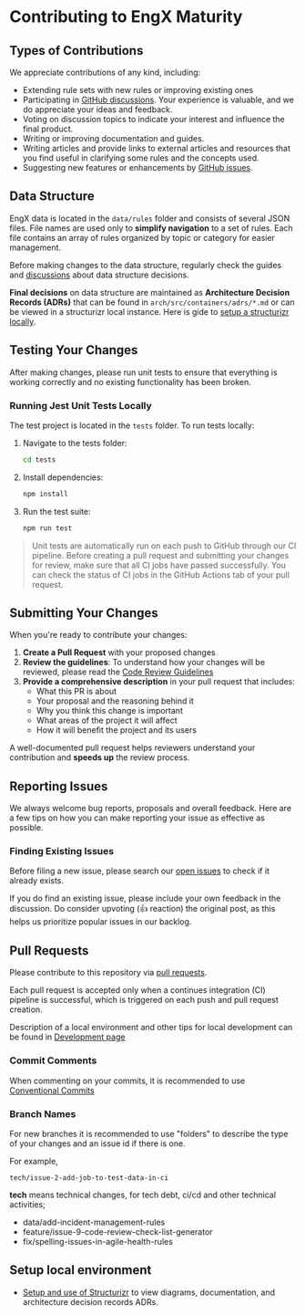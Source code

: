 # Contributing to EngX Maturity

## Types of Contributions

We appreciate contributions of any kind, including: 

- Extending rule sets with new rules or improving existing ones
- Participating in [GitHub discussions](https://github.com/Basim108/engx-maturity/discussions). Your experience is valuable, and we do appreciate your ideas and feedback.
- Voting on discussion topics to indicate your interest and influence the final product.
- Writing or improving documentation and guides.
- Writing articles and provide links to external articles and resources that you find useful in clarifying some rules and the concepts used.
- Suggesting new features or enhancements by [GitHub issues](https://github.com/Basim108/engx-maturity/issues).

## Data Structure

EngX data is located in the `data/rules` folder and consists of several JSON files. File names are used only to **simplify navigation** to a set of rules. Each file contains an array of rules organized by topic or category for easier management.

Before making changes to the data structure, regularly check the guides and [discussions](https://github.com/Basim108/engx-maturity/discussions/4) about data structure decisions. 

**Final decisions** on data structure are maintained as **Architecture Decision Records (ADRs)** that can be found in `arch/src/containers/adrs/*.md` or can be viewed in a structurizr local instance. Here is gide to [setup a structurizr locally](docs/STRUCTURIZR.md#architecture-decisions).

## Testing Your Changes

After making changes, please run unit tests to ensure that everything is working correctly and no existing functionality has been broken.

### Running Jest Unit Tests Locally

The test project is located in the `tests` folder. To run tests locally:

1. Navigate to the tests folder:
   ```bash
   cd tests
   ```

2. Install dependencies:
   ```bash
   npm install
   ```

3. Run the test suite:
   ```bash
   npm run test
   ```

> Unit tests are automatically run on each push to GitHub through our CI pipeline. Before creating a pull request and submitting your changes for review, make sure that all CI jobs have passed successfully. You can check the status of CI jobs in the GitHub Actions tab of your pull request.

## Submitting Your Changes

When you're ready to contribute your changes:

1. **Create a Pull Request** with your proposed changes
2. **Review the guidelines**: To understand how your changes will be reviewed, please read the [Code Review Guidelines](docs/CODE-REVIEW.md)
3. **Provide a comprehensive description** in your pull request that includes:
    - What this PR is about
    - Your proposal and the reasoning behind it
    - Why you think this change is important
    - What areas of the project it will affect
    - How it will benefit the project and its users

A well-documented pull request helps reviewers understand your contribution and **speeds up** the review process.

## Reporting Issues

We always welcome bug reports, proposals and overall feedback. Here are a few tips on how you can make reporting your issue as effective as possible.

### Finding Existing Issues
Before filing a new issue, please search our [open issues](https://github.com/Basim108/engx-maturity/issues) to check if it already exists.

If you do find an existing issue, please include your own feedback in the discussion. Do consider upvoting (👍 reaction) the original post, as this helps us prioritize popular issues in our backlog.

## Pull Requests

Please contribute to this repository via [pull requests](https://github.com/Basim108/engx-maturity/pulls).

Each pull request is accepted only when a continues integration (CI) pipeline is successful, which is triggered on each push and pull request creation.

Description of a local environment and other tips for local development can be found in [Development page](https://github.com/Basim108/engx-maturity/blob/main/docs/DEVELOPMENT.md)

### Commit Comments

When commenting on your commits, it is recommended to use [Conventional Commits](https://www.conventionalcommits.org/en/v1.0.0/)

### Branch Names

For new branches it is recommended to use "folders" to describe the type of your changes and an issue id if there is one.

For example,

```tech/issue-2-add-job-to-test-data-in-ci```

**tech** means technical changes, for tech debt, ci/cd and other technical activities;

- data/add-incident-management-rules
- feature/issue-9-code-review-check-list-generator
- fix/spelling-issues-in-agile-health-rules


## Setup local environment 

- [Setup and use of Structurizr](docs/STRUCTURIZR.md) to view diagrams, documentation, and architecture decision records ADRs.
